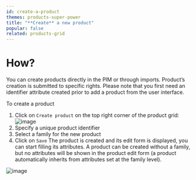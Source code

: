 ```yaml
---
id: create-a-product
themes: products-super-power
title: "**Create** a new product"
popular: false
related: products-grid
---
```


# How?

You can create products directly in the PIM or through imports. Product’s creation is submitted to specific rights. Please note that you first need an identifier attribute created prior to add a product from the user interface.

To create a product
1.  Click on `Create product` on the top right corner of the product grid:
    ![image](../img/Akn_dashboard.jpg)
1.  Specify a unique product identifier
1.  Select a family for the new product
1.  Click on `Save`
    The product is created and its edit form is displayed, you can start filling its attributes. A product can be created without a family, but no attributes will be shown in the product edit form (a product automatically inherits from attributes set at the family level).

![image](../img/Akn_dashboard.jpg)

